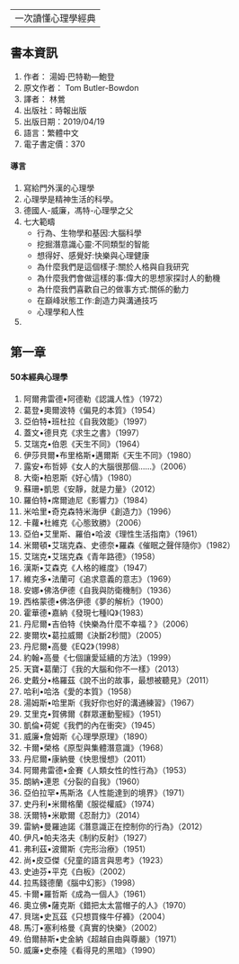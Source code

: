 <table>
    <tr>
        <td>一次讀懂心理學經典</td>
    </tr>
</table>

## 書本資訊
1.  作者： 湯姆‧巴特勒—鮑登
2.  原文作者： Tom Butler-Bowdon
3.  譯者： 林鶯
4.  出版社：時報出版
5.  出版日期：2019/04/19
6.  語言：繁體中文
7.  電子書定價：370

#### 導言
1.  寫給門外漢的心理學
2.  心理學是精神生活的科學。
3.  德國人-威廉，馮特-心理學之父
4.  七大範疇
    + 行為、生物學和基因:大腦科學
    + 挖掘潛意識心靈:不同類型的智能
    + 想得好、感覺好:快樂與心理健康
    + 為什麼我們是這個樣子:關於人格與自我研究
    + 為什麼我們會做這樣的事:偉大的思想家探討人的動機
    + 為什麼我們喜歡自己的做事方式:關係的動力
    + 在巔峰狀態工作:創造力與溝通技巧
    + 心理學和人性
5.  

## 第一章 
#### 50本經典心理學
1.  阿爾弗雷德•阿德勒《認識人性》（1972）
2.  葛登•奧爾波特《偏見的本質》（1954）
3.  亞伯特•班杜拉《自我效能》（1997）
4.  蓋文•德貝克《求生之書》（1997）
5.  艾瑞克•伯恩《天生不同》（1964）
6.  伊莎貝爾•布里格斯•邁爾斯《天生不同》（1980）
7.  露安•布哲婷《女人的大腦很那個……》（2006）
8.  大衛•柏恩斯《好心情》（1980）
9.  蘇珊•凱恩《安靜，就是力量》（2012）
10. 羅伯特•席爾迪尼《影響力》（1984）
11. 米哈里•奇克森特米海伊《創造力》（1996）
12. 卡蘿•杜維克《心態致勝》（2006）
13. 亞伯•艾里斯、羅伯•哈波《理性生活指南》（1961）
14. 米爾頓•艾瑞克森、史德奈•羅森《催眠之聲伴隨你》（1982）
15. 艾瑞克•艾瑞克森《青年路德》（1958）
16. 漢斯•艾森克《人格的維度》（1947）
17. 維克多•法蘭可《追求意義的意志》（1969）
18. 安娜•佛洛伊德《自我與防衛機制》（1936）
19. 西格蒙德•佛洛伊德《夢的解析》（1900）
20. 霍華德•嘉納《發現七種IQ》（1983）
21. 丹尼爾•吉伯特《快樂為什麼不幸福？》（2006）
22. 麥爾坎•葛拉威爾《決斷2秒間》（2005）
23. 丹尼爾•高曼《EQ2》（1998）
24. 約翰•高曼《七個讓愛延續的方法》（1999）
25. 天寶•葛蘭汀《我的大腦和你不一樣》（2013）
26. 史戴分•格羅茲《說不出的故事，最想被聽見》（2011）
27. 哈利•哈洛《愛的本質》（1958）
28. 湯姆斯•哈里斯《我好你也好的溝通練習》（1967）
29. 艾里克•賀佛爾《群眾運動聖經》（1951）
30. 凱倫•荷妮《我們的內在衝突》（1945）
31. 威廉•詹姆斯《心理學原理》（1890）
32. 卡爾•榮格《原型與集體潛意識》（1968）
33. 丹尼爾•康納曼《快思慢想》（2011）
34. 阿爾弗雷德•金賽《人類女性的性行為》（1953）
35. 朗納•連恩《分裂的自我》（1960）
36. 亞伯拉罕•馬斯洛《人性能達到的境界》（1971）
37. 史丹利•米爾格蘭《服從權威》（1974）
38. 沃爾特•米歇爾《忍耐力》（2014）
39. 雷納•曼羅迪諾《潛意識正在控制你的行為》（2012）
40. 伊凡•帕夫洛夫《制約反射》（1927）
41. 弗利茲•波爾斯《完形治療》（1951）
42. 尚•皮亞傑《兒童的語言與思考》（1923）
43. 史迪芬•平克《白板》（2002）
44. 拉馬錢德蘭《腦中幻影》（1998）
45. 卡爾•羅哲斯《成為一個人》（1961）
46. 奧立佛•薩克斯《錯把太太當帽子的人》（1970）
47. 貝瑞•史瓦茲《只想買條牛仔褲》（2004）
48. 馬汀•塞利格曼《真實的快樂》（2002）
49. 伯爾赫斯•史金納《超越自由與尊嚴》（1971）
50. 威廉•史泰隆《看得見的黑暗》（1990）
